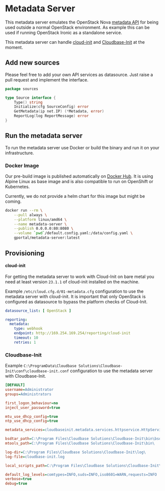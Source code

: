 # Metadata Server

This metadata server emulates the OpenStack Nova [metadata API](https://docs.openstack.org/nova/latest/user/metadata.html)
for being used outside a normal OpenStack environment. As example this can be used if running OpenStack Ironic as a standalone service.

This metadata server can handle [cloud-init](https://github.com/canonical/cloud-init) and [Cloudbase-Init](https://github.com/cloudbase/cloudbase-init)
at the moment.

## Add new sources

Please feel free to add your own API services as datasource. Just raise a pull request and implement the interface.

```go
package sources

type Source interface {
	Type() string
	Initialize(cfg SourceConfig) error
	GetMetadata(ip net.IP) (*Metadata, error)
	ReportLog(log ReportMessage) error
}
```

## Run the metadata server

To run the metadata server use Docker or build the binary and run it on your infrastructure.

### Docker Image

Our pre-build image is published automatically on [Docker Hub](https://hub.docker.com/r/gportal/metadata-server). 
It is using Alpine Linux as base image and is also compatible to run on OpenShift or Kubernetes.

Currently, we do not provide a helm chart for this image but might be coming.

```bash
docker run --rm \
    --pull always \
    --platform linux/amd64 \
    --name metadata-server \
    --publish 0.0.0.0:80:8080 \
    --volume `pwd`/default.config.yaml:/data/config.yaml \
    gportal/metadata-server:latest
```

## Provisioning

#### cloud-init

For getting the metadata server to work with Cloud-Init on bare metal you need at least version `23.1.1`
of cloud-init installed on the machine.

Example `/etc/cloud.cfg.d/01-metadata.cfg` configuration to use the metadata server with cloud-init. It
is important that only OpenStack is configured as datasource to bypass the platform checks of Cloud-Init.

```yaml
datasource_list: [ OpenStack ]

reporting:
  metadata:
    type: webhook
    endpoint: http://169.254.169.254/reporting/cloud-init
    timeout: 10
    retries: 1
```

### Cloudbase-Init

Example `C:\ProgramData\Cloudbase Solutions\Cloudbase-Init\conf\cloudbase-init.conf` configuration to use the metadata server with Cloudbase-Init.

```ini
[DEFAULT]
username=Administrator
groups=Administrators

first_logon_behaviour=no
inject_user_password=true

mtu_use_dhcp_config=true
ntp_use_dhcp_config=true

metadata_services=cloudbaseinit.metadata.services.httpservice.HttpService

bsdtar_path=C:\Program Files\Cloudbase Solutions\Cloudbase-Init\bin\bsdtar.exe
mtools_path=C:\Program Files\Cloudbase Solutions\Cloudbase-Init\bin\

log-dir=C:\Program Files\Cloudbase Solutions\Cloudbase-Init\log\
log-file=cloudbase-init.log

local_scripts_path=C:\Program Files\Cloudbase Solutions\Cloudbase-Init\LocalScripts\

default_log_levels=comtypes=INFO,suds=INFO,iso8601=WARN,requests=INFO
verbose=true
debug=true
```
